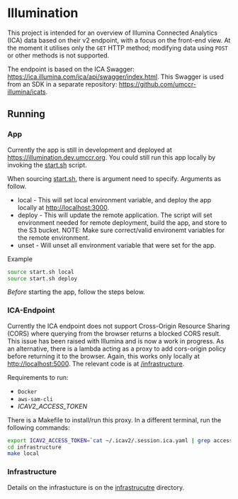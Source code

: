 # Illumination

This project is intended for an overview of Illumina Connected Analytics (ICA) data based on their v2 endpoint, with a focus on the front-end view.
At the moment it utilises only the `GET` HTTP method; modifying data using `POST` or other methods is not supported.

The endpoint is based on the ICA Swagger: <https://ica.illumina.com/ica/api/swagger/index.html>.
This Swagger is used from an SDK in a separate repository: <https://github.com/umccr-illumina/icats>.

## Running

### App

Currently the app is still in development and deployed at <https://illumination.dev.umccr.org>. 
You could still run this app locally by invoking the [start.sh](start.sh) script.

When sourcing [start.sh](start.sh), there is argument need to specify. Arguments as follow.

- local - This will set local environment variable, and deploy the app locally at <http://localhost:3000>.
- deploy - This will update the remote application. The script will set environment needed for remote deployment, build the app, and store to the S3 bucket. NOTE: Make sure correct/valid environemt variables for the remote environment.
- unset - Will unset all environment variable that were set for the app.

Example
```bash
source start.sh local
source start.sh deploy
```

_Before_ starting the app, follow the steps below.

### ICA-Endpoint

Currently the ICA endpoint does not support Cross-Origin Resource Sharing (CORS) where querying from the browser returns a blocked CORS result. This issue has been raised with Illumina and is now a work in progress. As an alternative, there is a lambda acting as a proxy to add cors-origin policy before returning it to the browser. Again, this works only locally at <http://localhost:5000>. The relevant code is at [/infrastructure](./infrastructure/).

Requirements to run:

- `Docker`
- `aws-sam-cli`
- *ICAV2_ACCESS_TOKEN*

There is a Makefile to install/run this proxy. In a different terminal, run the following commands:

```bash
export ICAV2_ACCESS_TOKEN=`cat ~/.icav2/.session.ica.yaml | grep access-token | sed -e 's/access-token: //'`
cd infrastructure
make local
```

### Infrastructure
Details on the infrastucture is on the [infrastrucutre](infrastructure/README.md) directory.
